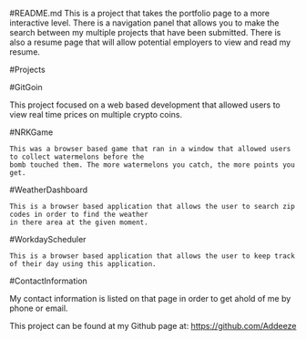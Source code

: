 #README.md
This is a project that takes the portfolio page to a more interactive level. There is a navigation
panel that allows you to make the search between my multiple projects that have been submitted. There
is also a resume page that will allow potential employers to view and read my resume.

#Projects

  #GitGoin
  
   This project focused on a web based development that allowed users to view real time prices on multiple
   crypto coins.
   
  #NRKGame
  
    This was a browser based game that ran in a window that allowed users to collect watermelons before the 
    bomb touched them. The more watermelons you catch, the more points you get.
    
  #WeatherDashboard
  
    This is a browser based application that allows the user to search zip codes in order to find the weather
    in there area at the given moment.
    
  #WorkdayScheduler
  
    This is a browser based application that allows the user to keep track of their day using this application.
    
 #ContactInformation
 
 My contact information is listed on that page in order to get ahold of me by phone or email.

This project can be found at my Github page at: https://github.com/Addeeze

